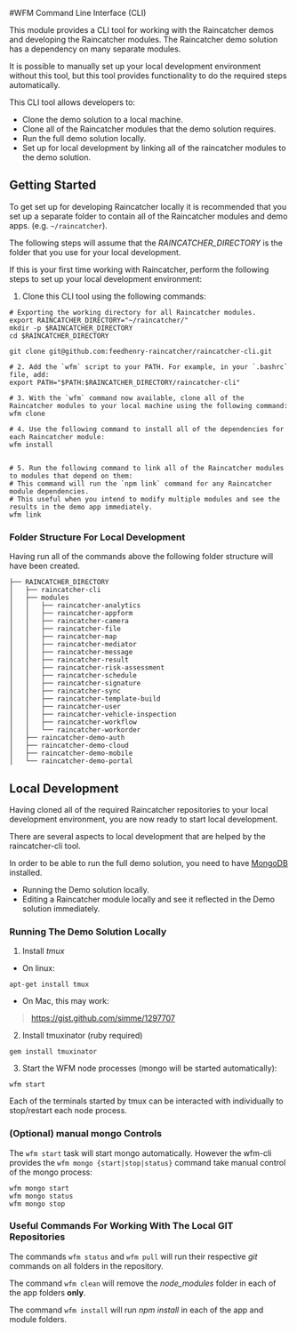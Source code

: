 #WFM Command Line Interface (CLI)

This module provides a CLI tool for working with the Raincatcher demos and developing the Raincatcher modules. The Raincatcher demo solution has a dependency on many separate modules. 

It is possible to manually set up your local development environment without this tool, but this tool provides functionality to do the required steps automatically.

This CLI tool allows developers to:

- Clone the demo solution to a local machine.
- Clone all of the Raincatcher modules that the demo solution requires.
- Run the full demo solution locally.
- Set up for local development by linking all of the raincatcher modules to the demo solution.

## Getting Started

To get set up for developing Raincatcher locally it is recommended that you set up a separate folder to contain all of the Raincatcher modules and demo apps. (e.g. `~/raincatcher`).


The following steps will assume that the *RAINCATCHER_DIRECTORY* is the folder that you use for your local development.

If this is your first time working with Raincatcher, perform the following steps to set up your local development environment:

1. Clone this CLI tool using the following commands:
```
# Exporting the working directory for all Raincatcher modules.
export RAINCATCHER_DIRECTORY="~/raincatcher/"
mkdir -p $RAINCATCHER_DIRECTORY
cd $RAINCATCHER_DIRECTORY

git clone git@github.com:feedhenry-raincatcher/raincatcher-cli.git

# 2. Add the `wfm` script to your PATH. For example, in your `.bashrc` file, add:
export PATH="$PATH:$RAINCATCHER_DIRECTORY/raincatcher-cli"

# 3. With the `wfm` command now available, clone all of the Raincatcher modules to your local machine using the following command:
wfm clone

# 4. Use the following command to install all of the dependencies for each Raincatcher module:
wfm install


# 5. Run the following command to link all of the Raincatcher modules to modules that depend on them:
# This command will run the `npm link` command for any Raincatcher module dependencies.
# This useful when you intend to modify multiple modules and see the results in the demo app immediately.
wfm link
```

### Folder Structure For Local Development

Having run all of the commands above the following folder structure will have been created.

```
├── RAINCATCHER_DIRECTORY
│   ├── raincatcher-cli
│   ├── modules
│   │   ├── raincatcher-analytics
│   │   ├── raincatcher-appform
│   │   ├── raincatcher-camera
│   │   ├── raincatcher-file
│   │   ├── raincatcher-map
│   │   ├── raincatcher-mediator
│   │   ├── raincatcher-message
│   │   ├── raincatcher-result
│   │   ├── raincatcher-risk-assessment
│   │   ├── raincatcher-schedule
│   │   ├── raincatcher-signature
│   │   ├── raincatcher-sync
│   │   ├── raincatcher-template-build
│   │   ├── raincatcher-user
│   │   ├── raincatcher-vehicle-inspection
│   │   ├── raincatcher-workflow
│   │   └── raincatcher-workorder
│   ├── raincatcher-demo-auth
│   ├── raincatcher-demo-cloud
│   ├── raincatcher-demo-mobile
│   └── raincatcher-demo-portal
```

## Local Development

Having cloned all of the required Raincatcher repositories to your local development environment, you are now ready to start local development.

There are several aspects to local development that are helped by the raincatcher-cli tool.

In order to be able to run the full demo solution, you need to have [MongoDB](https://docs.mongodb.com/manual/installation/) installed.

- Running the Demo solution locally.
- Editing a Raincatcher module locally and see it reflected in the Demo solution immediately.

### Running The Demo Solution Locally
1. Install *tmux*
  * On linux:
```
apt-get install tmux
```
  * On Mac, this may work:
> https://gist.github.com/simme/1297707

2. Install tmuxinator (ruby required)
```
gem install tmuxinator
```
3. Start the WFM node processes (mongo will be started automatically):
```
wfm start
```

Each of the terminals started by tmux can be interacted with individually to stop/restart each node process.

### (Optional) manual mongo Controls
The `wfm start` task will start mongo automatically.  However the wfm-cli provides the `wfm mongo {start|stop|status}` command take manual control of the mongo process:
```
wfm mongo start
wfm mongo status
wfm mongo stop
```

### Useful Commands For Working With The Local GIT Repositories
The commands `wfm status` and `wfm pull` will run their respective _git_ commands on all folders in the repository.

The command `wfm clean` will remove the *node_modules* folder in each of the app folders **only**.

The command `wfm install` will run *npm install* in each of the app and module folders.



